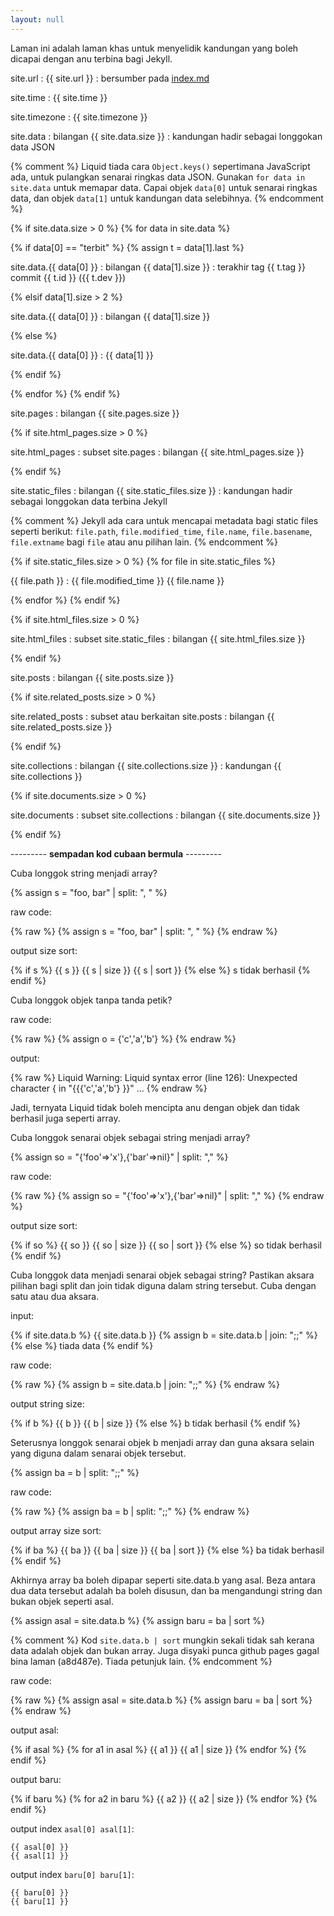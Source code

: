 ```yaml
---
layout: null
---
```


Laman ini adalah laman khas untuk menyelidik kandungan yang
boleh dicapai dengan anu terbina bagi Jekyll.

site.url
: {{ site.url }}
: bersumber pada [index.md](index.md)

site.time
: {{ site.time }}

site.timezone
: {{ site.timezone }}

site.data
: bilangan {{ site.data.size }}
: kandungan hadir sebagai longgokan data JSON

{% comment %}
Liquid tiada cara `Object.keys()` sepertimana JavaScript
ada, untuk pulangkan senarai ringkas data JSON. Gunakan
`for data in site.data` untuk memapar data. Capai objek
`data[0]` untuk senarai ringkas data, dan objek `data[1]`
untuk kandungan data selebihnya.
{% endcomment %}

{% if site.data.size > 0 %}
{% for data in site.data %}

  {% if data[0] == "terbit" %}
  {% assign t = data[1].last %}

  site.data.{{ data[0] }}
  : bilangan {{ data[1].size }}
  : terakhir tag {{ t.tag }} commit {{ t.id }} ({{ t.dev }})

  {% elsif data[1].size > 2 %}

  site.data.{{ data[0] }}
  : bilangan {{ data[1].size }}

  {% else %}

  site.data.{{ data[0] }}
  : {{ data[1] }}

  {% endif %}

{% endfor %}
{% endif %}

site.pages
: bilangan {{ site.pages.size }}

{% if site.html_pages.size > 0 %}

site.html_pages
: subset site.pages
: bilangan {{ site.html_pages.size }}

{% endif %}

site.static_files
: bilangan {{ site.static_files.size }}
: kandungan hadir sebagai longgokan data terbina Jekyll

{% comment %}
Jekyll ada cara untuk mencapai metadata bagi static files
seperti berikut: `file.path`, `file.modified_time`,
`file.name`, `file.basename`, `file.extname` bagi `file`
atau anu pilihan lain.
{% endcomment %}

{% if site.static_files.size > 0 %}
{% for file in site.static_files %}

  {{ file.path }}
  : {{ file.modified_time }} {{ file.name }}

{% endfor %}
{% endif %}

{% if site.html_files.size > 0 %}

site.html_files
: subset site.static_files
: bilangan {{ site.html_files.size }}

{% endif %}

site.posts
: bilangan {{ site.posts.size }}

{% if site.related_posts.size > 0 %}

site.related_posts
: subset atau berkaitan site.posts
: bilangan {{ site.related_posts.size }}

{% endif %}

site.collections
: bilangan {{ site.collections.size }}
: kandungan {{ site.collections }}

{% if site.documents.size > 0 %}

site.documents
: subset site.collections
: bilangan {{ site.documents.size }}

{% endif %}

--------- **sempadan kod cubaan bermula** ---------

Cuba longgok string menjadi array?

{% assign s = "foo, bar" | split: ", " %}

raw code:

{% raw %}
    {% assign s = "foo, bar" | split: ", " %}
{% endraw %}

output size sort:

{% if s %}
    {{ s }} {{ s | size }} {{ s | sort }}
{% else %}
    s tidak berhasil
{% endif %}

Cuba longgok objek tanpa tanda petik?

raw code:

{% raw %}
    {% assign o = {'c','a','b'} %}
{% endraw %}

output:

{% raw %}
    Liquid Warning: Liquid syntax error (line 126):
    Unexpected character { in "{{{'c','a','b'} }}" ...
{% endraw %}

Jadi, ternyata Liquid tidak boleh mencipta anu dengan objek
dan tidak berhasil juga seperti array.

Cuba longgok senarai objek sebagai string menjadi array?

{% assign so = "{'foo'=>'x'},{'bar'=>nil}" | split: "," %}

raw code:

{% raw %}
    {% assign so = "{'foo'=>'x'},{'bar'=>nil}" | split: "," %}
{% endraw %}

output size sort:

{% if so %}
    {{ so }} {{ so | size }} {{ so | sort }}
{% else %}
    so tidak berhasil
{% endif %}

Cuba longgok data menjadi senarai objek sebagai string?
Pastikan aksara pilihan bagi split dan join tidak diguna
dalam string tersebut. Cuba dengan satu atau dua aksara.

input:

{% if site.data.b %}
    {{ site.data.b }}
    {% assign b = site.data.b | join: ";;" %}
{% else %}
    tiada data
{% endif %}

raw code:

{% raw %}
    {% assign b = site.data.b | join: ";;" %}
{% endraw %}

output string size:

{% if b %}
    {{ b }} {{ b | size }}
{% else %}
    b tidak berhasil
{% endif %}

Seterusnya longgok senarai objek b menjadi array dan guna
aksara selain yang diguna dalam senarai objek tersebut.

{% assign ba = b | split: ";;" %}

raw code:

{% raw %}
    {% assign ba = b | split: ";;" %}
{% endraw %}

output array size sort:

{% if ba %}
    {{ ba }} {{ ba | size }}
    {{ ba | sort }}
{% else %}
    ba tidak berhasil
{% endif %}

Akhirnya array ba boleh dipapar seperti site.data.b yang
asal. Beza antara dua data tersebut adalah ba boleh disusun,
dan ba mengandungi string dan bukan objek seperti asal.

{% assign asal = site.data.b %}
{% assign baru = ba | sort %}

{% comment %}
Kod `site.data.b | sort` mungkin sekali tidak sah kerana
data adalah objek dan bukan array. Juga disyaki punca github
pages gagal bina laman (a8d487e). Tiada petunjuk lain.
{% endcomment %}

raw code:

{% raw %}
    {% assign asal = site.data.b %}
    {% assign baru = ba | sort %}
{% endraw %}

output asal:

{% if asal %}
{% for a1 in asal %}
    {{ a1 }} {{ a1 | size }}
{% endfor %}
{% endif %}

output baru:

{% if baru %}
{% for a2 in baru %}
    {{ a2 }} {{ a2 | size }}
{% endfor %}
{% endif %}

output index `asal[0] asal[1]`:

    {{ asal[0] }}
    {{ asal[1] }}

output index `baru[0] baru[1]`:

    {{ baru[0] }}
    {{ baru[1] }}
